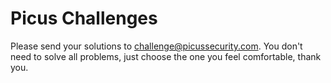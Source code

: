 # Picus Challenges

Please send your solutions to challenge@picussecurity.com. You don't need to solve all problems, just choose the one you feel comfortable, thank you.
